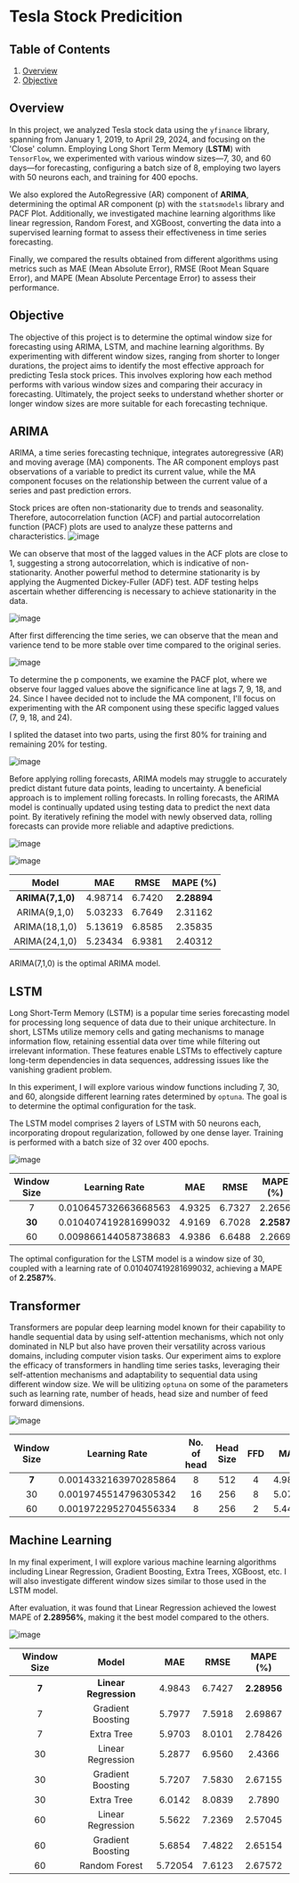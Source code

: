 # Tesla Stock Predicition

## Table of Contents

1) [Overview](#overview)
2) [Objective](#objective)

## Overview

In this project, we analyzed Tesla stock data using the `yfinance` library, spanning from January 1, 2019, to April 29, 2024, and focusing on the 'Close' column. Employing Long Short Term Memory (**LSTM**) with `TensorFlow`, we experimented with various window sizes—7, 30, and 60 days—for forecasting, configuring a batch size of 8, employing two layers with 50 neurons each, and training for 400 epochs.

We also explored the AutoRegressive (AR) component of **ARIMA**, determining the optimal AR component (p) with the `statsmodels` library and PACF Plot. Additionally, we investigated machine learning algorithms like linear regression, Random Forest, and XGBoost, converting the data into a supervised learning format to assess their effectiveness in time series forecasting.

Finally, we compared the results obtained from different algorithms using metrics such as MAE (Mean Absolute Error), RMSE (Root Mean Square Error), and MAPE (Mean Absolute Percentage Error) to assess their performance.

## Objective

The objective of this project is to determine the optimal window size for forecasting using ARIMA, LSTM, and machine learning algorithms. By experimenting with different window sizes, ranging from shorter to longer durations, the project aims to identify the most effective approach for predicting Tesla stock prices. This involves exploring how each method performs with various window sizes and comparing their accuracy in forecasting. Ultimately, the project seeks to understand whether shorter or longer window sizes are more suitable for each forecasting technique.

## ARIMA

ARIMA, a time series forecasting technique, integrates autoregressive (AR) and moving average (MA) components. The AR component employs past observations of a variable to predict its current value, while the MA component focuses on the relationship between the current value of a series and past prediction errors.

Stock prices are often non-stationarity due to trends and seasonality. Therefore, autocorrelation function (ACF) and partial autocorrelation function (PACF) plots are used to analyze these patterns and characteristics.
![image](https://github.com/AsherTeo/Tesla-Stock-Predicition/assets/78581569/e4e4a769-3a22-4775-bfc5-badaf4028189)

We can observe that most of the lagged values in the ACF plots are close to 1, suggesting a strong autocorrelation, which is indicative of non-stationarity. Another powerful method to determine stationarity is by applying the Augmented Dickey-Fuller (ADF) test. ADF testing helps ascertain whether differencing is necessary to achieve stationarity in the data.

![image](https://github.com/AsherTeo/Tesla-Stock-Predicition/assets/78581569/51ed2387-997d-4163-be0d-d7ebdbad08e7)

After first differencing the time series, we can observe that the mean and varience tend to be more stable over time compared to the original series.

![image](https://github.com/AsherTeo/Tesla-Stock-Predicition/assets/78581569/55930bd1-438d-426f-b7b9-38851d5df19c)

To determine the p components, we examine the PACF plot, where we observe four lagged values above the significance line at lags 7, 9, 18, and 24. Since I havee decided not to include the MA component, I'll focus on experimenting with the AR component using these specific lagged values (7, 9, 18, and 24).

I splited the dataset into two parts, using the first 80% for training and remaining 20% for testing. 

![image](https://github.com/AsherTeo/Tesla-Stock-Predicition/assets/78581569/3613a75d-bacb-4229-b8b5-a8633d9aedd4)

Before applying rolling forecasts, ARIMA models may struggle to accurately predict distant future data points, leading to uncertainty. A beneficial approach is to implement rolling forecasts. In rolling forecasts, the ARIMA model is continually updated using testing data to predict the next data point. By iteratively refining the model with newly observed data, rolling forecasts can provide more reliable and adaptive predictions. 

![image](https://github.com/AsherTeo/Tesla-Stock-Predicition/assets/78581569/e2c4d525-8cfa-43a0-b97f-3034c5f13606)

![image](https://github.com/AsherTeo/Tesla-Stock-Predicition/assets/78581569/5b66ab7f-7888-45c4-b684-6982b10a5c4c)

| Model                  |    MAE    |   RMSE   |  MAPE (%) | 
|:------------------------:|:-----------:|:----------:|:-----------:|
| **ARIMA(7,1,0)**       |  4.98714 | 6.7420   | **2.28894**   |
| ARIMA(9,1,0)       |  5.03233 | 6.7649   | 2.31162  |
| ARIMA(18,1,0)      |  5.13619 | 6.8585   | 2.35835   |
| ARIMA(24,1,0)     |  5.23434 | 6.9381   | 2.40312   |

ARIMA(7,1,0) is the optimal ARIMA model.

## LSTM

Long Short-Term Memory (LSTM) is a popular time series forecasting model for processing  long sequence of data due to their unique architecture. In short, LSTMs utilize memory cells and gating mechanisms to manage information flow, retaining essential data over time while filtering out irrelevant information. These features enable LSTMs to effectively capture long-term dependencies in data sequences, addressing issues like the vanishing gradient problem. 

In this experiment, I will  explore various window functions including 7, 30, and 60, alongside different learning rates determined by `optuna`. The goal is to determine the optimal configuration for the task.

The LSTM model comprises 2 layers of LSTM with 50 neurons each, incorporating dropout regularization, followed by one dense layer. Training is performed with a batch size of 32 over 400 epochs.

![image](https://github.com/AsherTeo/Tesla-Stock-Predicition/assets/78581569/e2a2ba56-f509-47b5-8cf6-a1e24e645e5f)


| Window Size | Learning Rate       |    MAE   |   RMSE   | MAPE (%) |
|:-----------:|:-------------:|:---------:|:---------:|:---------:|
|      7      | 0.010645732663668563   |   4.9325 |   6.7327 | 2.2656 |
|      **30**      |  0.010407419281699032  |   4.9169 |   6.7028 | **2.2587** |
|      60      |  0.009866144058738683 |   4.9386 |   6.6488 | 2.2669 |


The optimal configuration for the LSTM model is a window size of 30, coupled with a learning rate of 0.010407419281699032, achieving a MAPE of **2.2587%**.

## Transformer

Transformers are popular deep learning model known for their capability to handle sequential data by using self-attention mechanisms, which not only dominated in NLP but also have proven their versatility across various domains, including computer vision tasks. Our experiment aims to explore the efficacy of transformers in handling time series tasks, leveraging their self-attention mechanisms and adaptability to sequential data using different window size. We will be ulitizing `optuna` on some of the parameters such as learning rate, number of heads, head size and number of feed forward dimensions. 


![image](https://github.com/AsherTeo/Tesla-Stock-Predicition/assets/78581569/6df1a967-adb1-445e-9a3c-fc0dd39d42b5)

| Window Size | Learning Rate       | No. of head   | Head Size | FFD |    MAE   |   RMSE   | MAPE (%) |
|:-----------:|:-------------------:|:-------------:|:---------:|:---:|:--------:|:--------:|:--------:|
|      **7**      | 0.0014332163970285864  | 8 | 512 | 4 |4.9899 | 6.7673 | **2.2982** |
|      30     | 0.0019745514796305342  | 16 | 256 | 8 |5.0728 | 6.9158 | 2.3362 |
|      60     | 0.0019722952704556334  | 8 | 256|2 |5.4437 | 7.1714 | 2.5046 |


## Machine Learning

In my final experiment, I will explore various machine learning algorithms including Linear Regression, Gradient Boosting, Extra Trees, XGBoost, etc. I will also investigate different window sizes similar to those used in the LSTM model. 

After evaluation, it was found that Linear Regression achieved the lowest MAPE of **2.28956%**, making it the best model compared to the others.

![image](https://github.com/AsherTeo/Tesla-Stock-Predicition/assets/78581569/957ceda5-323a-4fa4-8d81-b3b1951c207b)


| Window Size | Model               |    MAE   |   RMSE   | MAPE (%) |
|:-----------:|:-------------------:|:---------:|:---------:|:---------:|
|      **7**      | **Linear Regression**   |   4.9843 |   6.7427 |  **2.28956** |
|      7      | Gradient Boosting   |   5.7977 |   7.5918 |  2.69867 |
|      7      | Extra Tree          |   5.9703 |   8.0101 |  2.78426 |
|      30      | Linear Regression   |   5.2877 |   6.9560 |  2.4366 |
|      30      | Gradient Boosting   |   5.7207 |   7.5830 |  2.67155 |
|      30      | Extra Tree          |   6.0142 |   8.0839 |  2.7890 |
|      60      | Linear Regression   |   5.5622 |   7.2369 |  2.57045 |
|      60      | Gradient Boosting   |   5.6854 |   7.4822 |  2.65154 |
|      60      | Random Forest      |   5.72054 |   7.6123 |  2.67572 |


